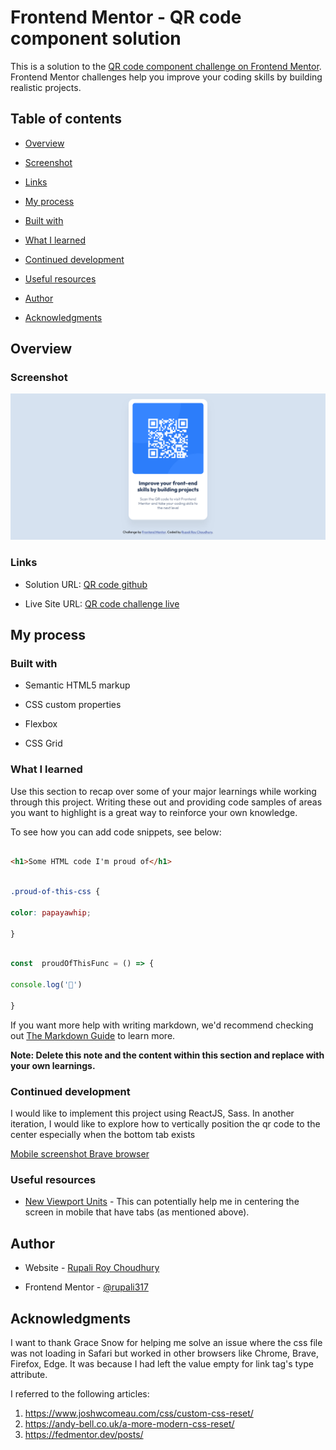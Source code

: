 
# Frontend Mentor - QR code component solution

  

This is a solution to the [QR code component challenge on Frontend Mentor](https://www.frontendmentor.io/challenges/qr-code-component-iux_sIO_H). Frontend Mentor challenges help you improve your coding skills by building realistic projects.

  

## Table of contents

  

- [Overview](#overview)

- [Screenshot](#screenshot)

- [Links](#links)

- [My process](#my-process)

- [Built with](#built-with)

- [What I learned](#what-i-learned)

- [Continued development](#continued-development)

- [Useful resources](#useful-resources)

- [Author](#author)

- [Acknowledgments](#acknowledgments)

  

## Overview

  

### Screenshot

![QR code component screenshot](https://github.com/rupali317/QR-code-challenge/blob/main/images/Screenshot%202023-12-03%20at%2021-53-11%20Frontend%20Mentor%20QR%20code%20component.png)


  



  

### Links

  

- Solution URL: [QR code github](https://github.com/rupali317/QR-code-challenge)

- Live Site URL: [QR code challenge live](https://rupali317.github.io/QR-code-challenge/)

  

## My process

  

### Built with

  

- Semantic HTML5 markup

- CSS custom properties

- Flexbox

- CSS Grid

  

### What I learned

  

Use this section to recap over some of your major learnings while working through this project. Writing these out and providing code samples of areas you want to highlight is a great way to reinforce your own knowledge.

  

To see how you can add code snippets, see below:

  

```html

<h1>Some HTML code I'm proud of</h1>

```

```css

.proud-of-this-css {

color: papayawhip;

}

```

```js

const  proudOfThisFunc = () => {

console.log('🎉')

}

```

  

If you want more help with writing markdown, we'd recommend checking out [The Markdown Guide](https://www.markdownguide.org/) to learn more.

  

**Note: Delete this note and the content within this section and replace with your own learnings.**

  

### Continued development

  

I would like to implement this project using ReactJS, Sass.
In another iteration, I would like to explore how to vertically position the qr code to the center especially when the bottom tab exists 

[Mobile screenshot Brave browser](https://github.com/rupali317/QR-code-challenge/blob/main/images/Screenshot_20231203_214730_Brave.jpg)
  

### Useful resources

  

- [New Viewport Units](https://ishadeed.com/article/new-viewport-units/#:~:text=Be%20careful%20with%20the%20dvh,is%20scrolling%20up%20or%20down.) - This can potentially help me in centering the screen in mobile that have tabs (as mentioned above).
  

## Author

  

- Website - [Rupali Roy Choudhury](https://www.linkedin.com/in/rupali-rc/)

- Frontend Mentor - [@rupali317](https://www.frontendmentor.io/profile/rupali317)


  

## Acknowledgments

  
I want to thank Grace Snow for helping me solve an issue where the css file was not loading in Safari but worked in other browsers like Chrome, Brave, Firefox, Edge. It was because I had left the value empty for link tag's type attribute. 

I referred to the following articles:
1. https://www.joshwcomeau.com/css/custom-css-reset/
2. https://andy-bell.co.uk/a-more-modern-css-reset/
3. https://fedmentor.dev/posts/
